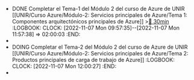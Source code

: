 - DONE Completar el Tema-1 del Módulo 2 del curso de Azure de UNIR [[UNIR/Curso Azure/Módulo-2: Servicios principales de Azure/Tema 1: Componentes arquitectónicos principales de Azure]] >[🍅 30min](#agenda-pomo://?t=f-1667811461025-1800)
  :LOGBOOK:
  CLOCK: [2022-11-07 Mon 09:57:35]--[2022-11-07 Mon 11:57:38] =>  02:00:03
  :END:
-
- DOING Completar el Tema-2 del Módulo 2 del curso de Azure de UNIR [[UNIR/Curso Azure/Módulo-2: Servicios principales de Azure/Tema 2: Productos principales de carga de trabajo de Azure]]
  :LOGBOOK:
  CLOCK: [2022-11-07 Mon 12:00:27]
  :END:
-